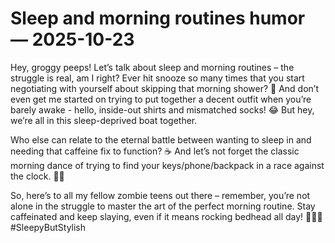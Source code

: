 # Sleep and morning routines humor — 2025-10-23

Hey, groggy peeps! Let’s talk about sleep and morning routines – the struggle is real, am I right? Ever hit snooze so many times that you start negotiating with yourself about skipping that morning shower? 🚿 And don’t even get me started on trying to put together a decent outfit when you’re barely awake - hello, inside-out shirts and mismatched socks! 😂 But hey, we’re all in this sleep-deprived boat together. 

Who else can relate to the eternal battle between wanting to sleep in and needing that caffeine fix to function? ☕️ And let’s not forget the classic morning dance of trying to find your keys/phone/backpack in a race against the clock. 🕺💼

So, here’s to all my fellow zombie teens out there – remember, you’re not alone in the struggle to master the art of the perfect morning routine. Stay caffeinated and keep slaying, even if it means rocking bedhead all day! 💁‍♂️💤 #SleepyButStylish